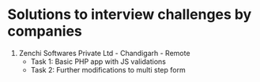 # Solutions to interview challenges by companies
1.  Zenchi Softwares Private Ltd - Chandigarh - Remote
    - Task 1: Basic PHP app with JS validations
    - Task 2: Further modifications to multi step form


